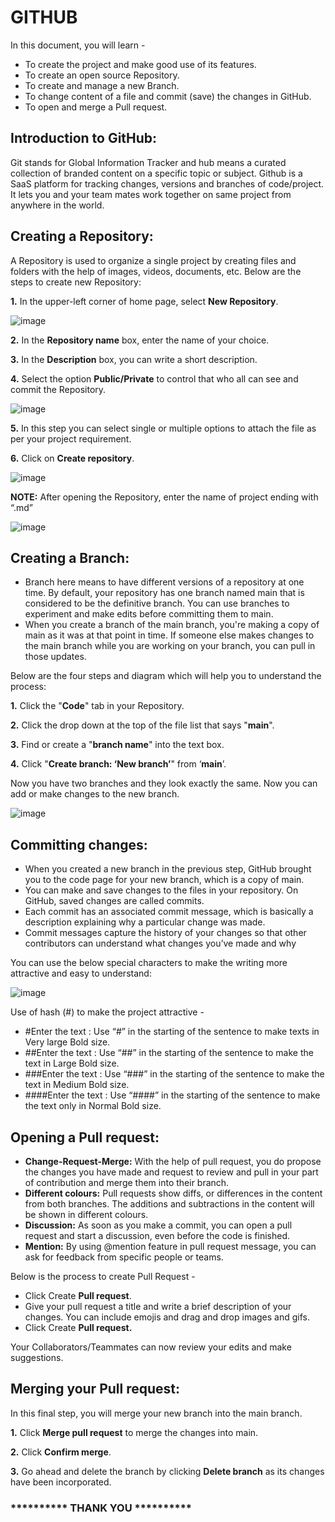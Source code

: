 # GITHUB

In this document, you will learn - 

- To create the project and make good use of its features.
- To create an open source Repository.
- To create and manage a new Branch.
- To change content of a file and commit (save) the changes in GitHub.
- To open and merge a Pull request.

## Introduction to GitHub:
Git stands for Global Information Tracker and hub means a curated collection of branded content on a specific topic or subject. Github is a SaaS platform for tracking changes, versions and branches of code/project. It lets you and your team mates work together on same project from anywhere in the world.

## Creating a Repository:
A Repository is used to organize a single project by creating files and folders with the help of images, videos, documents, etc. Below are the steps to create new Repository:

**1.**	In the upper-left corner of home page, select **New Repository**.

![image](https://user-images.githubusercontent.com/97344498/149257181-98539a13-49c9-45ab-8043-035de7a708d8.png)


**2.** In the **Repository name** box, enter the name of your choice.

**3.** In the **Description** box, you can write a short description.

**4.** Select the option **Public/Private** to control that who all can see and commit the Repository.

![image](https://user-images.githubusercontent.com/97344498/149256566-81edfba2-cc31-4742-9339-f58b29d16ca9.png)

**5.** In this step you can select single or multiple options to attach the file as per your project requirement.


**6.** Click on **Create repository**.

![image](https://user-images.githubusercontent.com/97344498/149256655-4d00dcf2-b1e8-4d0b-a752-ffe05eed0bce.png)

**NOTE:** After opening the Repository, enter the name of project ending with “.md”

![image](https://user-images.githubusercontent.com/97344498/149257069-103bee1c-1d10-44e4-9d08-acdbbcc52a57.png)


## Creating a Branch:
-	Branch here means to have different versions of a repository at one time. By default, your repository has one branch named main that is considered to be the definitive branch. You can use branches to experiment and make edits before committing them to main.
-	When you create a branch of the main branch, you're making a copy of main as it was at that point in time. If someone else makes changes to the main branch while you are working on your branch, you can pull in those updates.

Below are the four steps and diagram which will help you to understand the process:

**1.**	Click the "**Code**" tab in your Repository.

**2.**	Click the drop down at the top of the file list that says "**main**".

**3.**	Find or create a "**branch name**" into the text box.

**4.**	Click "**Create branch: ‘New branch’**" from ‘**main**’.

Now you have two branches and they look exactly the same. Now you can add or make changes to the new branch.

![image](https://user-images.githubusercontent.com/97344498/149260799-bb18abec-ca9c-446d-96bb-92e2691206cd.png)


## Committing changes:

-	When you created a new branch in the previous step, GitHub brought you to the code page for your new branch, which is a copy of main.
-	You can make and save changes to the files in your repository. On GitHub, saved changes are called commits. 
-	Each commit has an associated commit message, which is basically a description explaining why a particular change was made.
-	Commit messages capture the history of your changes so that other contributors can understand what changes you’ve made and why

You can use the below special characters to make the writing more attractive and easy to understand:

![image](https://user-images.githubusercontent.com/97344498/149258684-9439a74f-a260-4887-89ab-cceab0d9b8be.png)

Use of hash (#) to make the project attractive - 

-  #Enter the text  :  Use “#” in the starting of the sentence to make texts in Very large Bold size.
-	 ##Enter the text  :  Use “##” in the starting of the sentence to make the text in Large Bold size.
-  ###Enter the text  :  Use “###” in the starting of the sentence to make the text in Medium Bold size.
-	 ####Enter the text  :  Use “####” in the starting of the sentence to make the text only in Normal Bold size.

## Opening a Pull request:

-	**Change-Request-Merge:** With the help of pull request, you do propose the changes you have made and request to review and pull in your part of contribution and merge them into their branch. 
-	**Different colours:** Pull requests show diffs, or differences in the content from both branches. The additions and subtractions in the content will be shown in different colours.
-	**Discussion:** As soon as you make a commit, you can open a pull request and start a discussion, even before the code is finished.
-	**Mention:** By using @mention feature in pull request message, you can ask for feedback from specific people or teams.

Below is the process to create Pull Request - 

- Click Create **Pull request**.
- Give your pull request a title and write a brief description of your changes. You can include emojis and drag and drop images and gifs.
- Click Create **Pull request.**

Your Collaborators/Teammates can now review your edits and make suggestions.

## Merging your Pull request:

In this final step, you will merge your new branch into the main branch.

**1.** Click **Merge pull request** to merge the changes into main.

**2.** Click **Confirm merge**.

**3.** Go ahead and delete the branch by clicking **Delete branch** as its changes have been incorporated.








###                ********** THANK YOU **********




